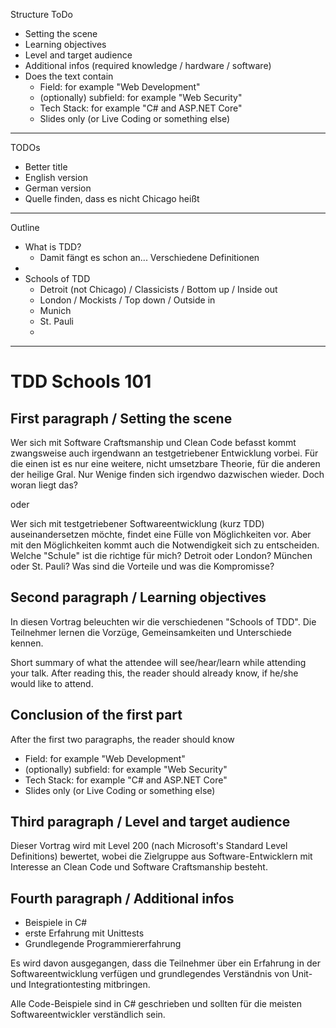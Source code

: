 Structure ToDo

* Setting the scene
* Learning objectives
* Level and target audience
* Additional infos (required knowledge / hardware / software)
* Does the text contain
  * Field: for example "Web Development"
  * (optionally) subfield: for example "Web Security"
  * Tech Stack: for example "C# and ASP.NET Core"
  * Slides only (or Live Coding or something else)

---

TODOs

* Better title
* English version
* German version
* Quelle finden, dass es nicht Chicago heißt

---

Outline

* What is TDD?
  * Damit fängt es schon an... Verschiedene Definitionen
* 
* Schools of TDD
  * Detroit (not Chicago) / Classicists / Bottom up / Inside out
  * London / Mockists / Top down / Outside in
  * Munich
  * St. Pauli
  * 

---

# TDD Schools 101

## First paragraph / Setting the scene

Wer sich mit Software Craftsmanship und Clean Code befasst kommt zwangsweise auch irgendwann an testgetriebener Entwicklung vorbei. Für die einen ist es nur eine weitere, nicht umsetzbare Theorie, für die anderen der heilige Gral. Nur Wenige finden sich irgendwo dazwischen wieder. Doch woran liegt das?

oder

Wer sich mit testgetriebener Softwareentwicklung (kurz TDD) auseinandersetzen möchte, findet eine Fülle von Möglichkeiten vor. Aber mit den Möglichkeiten kommt auch die Notwendigkeit sich zu entscheiden. Welche "Schule" ist die richtige für mich? Detroit oder London? München oder St. Pauli? Was sind die Vorteile und was die Kompromisse?

## Second paragraph / Learning objectives

In diesen Vortrag beleuchten wir die verschiedenen "Schools of TDD". Die Teilnehmer lernen die Vorzüge, Gemeinsamkeiten und Unterschiede kennen. 

Short summary of what the attendee will see/hear/learn while attending your talk. After reading this, the reader should already know,
if he/she would like to attend.

## Conclusion of the first part

After the first two paragraphs, the reader should know

* Field: for example "Web Development"
* (optionally) subfield: for example "Web Security"
* Tech Stack: for example "C# and ASP.NET Core"
* Slides only (or Live Coding or something else)

## Third paragraph / Level and target audience

Dieser Vortrag wird mit Level 200 (nach Microsoft's Standard Level Definitions) bewertet, wobei die Zielgruppe aus Software-Entwicklern mit Interesse an Clean Code und Software Craftsmanship besteht.

## Fourth paragraph / Additional infos

* Beispiele in C#
* erste Erfahrung mit Unittests
* Grundlegende Programmiererfahrung 

Es wird davon ausgegangen, dass die Teilnehmer über ein Erfahrung in der Softwareentwicklung verfügen und grundlegendes Verständnis von Unit- und Integrationtesting mitbringen.

Alle Code-Beispiele sind in C# geschrieben und sollten für die meisten Softwareentwickler verständlich sein.